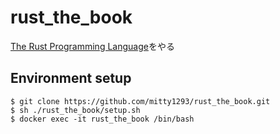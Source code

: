 # rust_the_book
[The Rust Programming Language](https://doc.rust-jp.rs/book-ja/title-page.html)をやる
## Environment setup
```shell
$ git clone https://github.com/mitty1293/rust_the_book.git
$ sh ./rust_the_book/setup.sh
$ docker exec -it rust_the_book /bin/bash
```